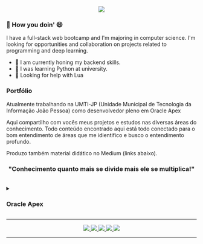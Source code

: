 <div align="center">
<img src="https://user-images.githubusercontent.com/117988335/235032522-1da6f9e3-6353-4a2e-a146-c7205a106d04.png">
</div>


### 👋 How you doin' 😄
I have a full-stack web bootcamp and I'm majoring in computer science. I'm looking for opportunities and collaboration on projects related to programming and deep learning.

- 🔭 I am currently honing my backend skills.
- 🌱 I was learning Python at university.
- 🤔 Looking for help with Lua

### Portfólio

Atualmente trabalhando na UMTI-JP (Unidade Municipal de Tecnologia da Informação João Pessoa) como desenvolvedor pleno em Oracle Apex


Aqui compartilho com vocês meus projetos e estudos nas diversas áreas do conhecimento. 
Todo conteúdo encontrado aqui está todo conectado para o bom entendimento de áreas que me idientifico e busco o entendimento profundo. 

Produzo também material didático no Medium (links abaixo).


<h3 align="center">"Conhecimento quanto mais se divide mais ele se multiplica!"</h3>
<br>


<!------------------------------------------------SUMARIO PYTHON --------------------------------------------->
<details>
  <summary> <h3>Oracle Apex</h3> </summary>
  
  - [Oracle APEX](https://github.com/allanrgc/Oracle-Apex/blob/main/README.md)

  - [Projeto de formulário (Segurança pública)](https://github.com/allanrgc/Apex-Form-SEMUSB/blob/main/README.md)
  
  - [Projeto de gestão de equipamentos (Patrimônio)](https://github.com/allanrgc/Apex-Pat/edit/main/README.md)
  
</details>

<!----------------------------------------------- BOTOES DE LINKS --------------------------------------------->
<hr>
<div align="center">
<!--   <a href="https://www.youtube.com/@dsa_science">
    <img src="https://img.shields.io/badge/YouTube-FF0000?style=for-the-badge&logo=youtube&logoColor=white">
  </a> -->
  <a href="https://medium.com/@allanrgc">
    <img src="https://img.shields.io/badge/Medium-12100E?style=for-the-badge&logo=medium&logoColor=white">
  </a>
  <a href="https://www.linkedin.com/in/allanrgc/">
    <img src="https://img.shields.io/badge/LinkedIn-0077B5?style=for-the-badge&logo=linkedin&logoColor=white">
  </a>
  <a href="https://www.instagram.com/allanrgc/">
    <img src="https://img.shields.io/badge/Instagram-E4405F?style=for-the-badge&logo=instagram&logoColor=white">
  </a>
  <a href="https://contate.me/+5583999978854">
    <img src="https://img.shields.io/badge/WhatsApp-25D366?style=for-the-badge&logo=whatsapp&logoColor=white">
  </a>
  <a href="mailto:allanrgc@gmail.com">
    <img src="https://img.shields.io/badge/Gmail-D14836?style=for-the-badge&logo=gmail&logoColor=white">
  </a>
</div>
<hr>

<!-- ![YOUR github stats](https://github-readme-stats.vercel.app/api?username=allanrgc) -->


<!-- - 📫 How to reach me:
[<img src="https://img.shields.io/badge/linkedin-%230077B5.svg?&style=for-the-badge&logo=linkedin&logoColor=white" />](https://www.linkedin.com/in/allanrgc/) [<img src = "https://img.shields.io/badge/instagram-%23E4405F.svg?&style=for-the-badge&logo=instagram&logoColor=white">](https://www.instagram.com/allanrgc/) -->
